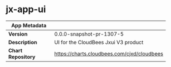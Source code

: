 # jx-app-ui

|App Metadata||
|---|---|
| **Version** | 0.0.0-snapshot-pr-1307-5 |
| **Description** | UI for the CloudBees Jxui V3 product |
| **Chart Repository** | https://charts.cloudbees.com/cjxd/cloudbees |
